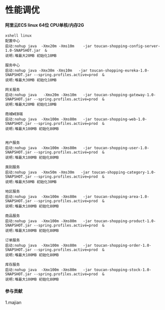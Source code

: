 # 性能调优

#### 阿里云ECS linux 64位 CPU单核/内存2G

    xshell linux
    配置中心
    启动:nohup java  -Xmx20m -Xms10m    -jar toucan-shopping-config-server-1.0-SNAPSHOT.jar  &
    说明:堆最大20MB 初始化10MB
    
    服务中心
    启动:nohup java -Xmx30m -Xms10m   -jar toucan-shopping-eureka-1.0-SNAPSHOT.jar --spring.profiles.active=prod  &
    说明:堆最大30MB 初始化10MB
    
    网关服务
    启动:nohup java   -Xmx20m -Xms10m   -jar toucan-shopping-gateway-1.0-SNAPSHOT.jar --spring.profiles.active=prod  &
    说明:堆最大20MB 初始化10MB
    
    商城WEB端
    启动:nohup java  -Xmx100m -Xms80m   -jar toucan-shopping-web-1.0-SNAPSHOT.jar --spring.profiles.active=prod  &
    说明:堆最大100MB 初始化80MB
    
    
    用户服务
    启动:nohup java  -Xmx100m -Xms80m   -jar toucan-shopping-user-1.0-SNAPSHOT.jar --spring.profiles.active=prod  &
    说明:堆最大100MB 初始化80MB
    
    类别服务
    启动:nohup java  -Xmx50m -Xms30m   -jar toucan-shopping-category-1.0-SNAPSHOT.jar --spring.profiles.active=prod  &
    说明:堆最大50MB 初始化30MB
    
    地区服务
    启动:nohup java  -Xmx100m -Xms80m   -jar toucan-shopping-area-1.0-SNAPSHOT.jar --spring.profiles.active=prod  &
    说明:堆最大100MB 初始化80MB
    
    商品服务
    启动:nohup java  -Xmx100m -Xms80m   -jar toucan-shopping-product-1.0-SNAPSHOT.jar --spring.profiles.active=prod  &
    说明:堆最大100MB 初始化80MB
    
    订单服务
    启动:nohup java  -Xmx100m -Xms80m   -jar toucan-shopping-order-1.0-SNAPSHOT.jar --spring.profiles.active=prod  &
    说明:堆最大100MB 初始化80MB
    
    库存服务
    启动:nohup java  -Xmx100m -Xms80m   -jar toucan-shopping-stock-1.0-SNAPSHOT.jar --spring.profiles.active=prod  &
    说明:堆最大100MB 初始化80MB
    
    

#### 参与贡献
1.majian
